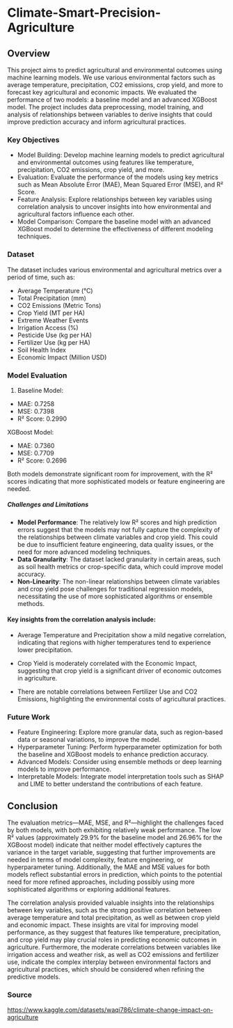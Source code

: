 # Climate-Smart-Precision-Agriculture

## Overview

This project aims to predict agricultural and environmental outcomes using machine learning models. We use various environmental factors such as average temperature, precipitation, CO2 emissions, crop yield, and more to forecast key agricultural and economic impacts. We evaluated the performance of two models: a baseline model and an advanced XGBoost model. The project includes data preprocessing, model training, and analysis of relationships between variables to derive insights that could improve prediction accuracy and inform agricultural practices.

### Key Objectives

- Model Building: Develop machine learning models to predict agricultural and environmental outcomes using features like temperature, precipitation, CO2 emissions, crop yield, and more.
- Evaluation: Evaluate the performance of the models using key metrics such as Mean Absolute Error (MAE), Mean Squared Error (MSE), and R² Score.
- Feature Analysis: Explore relationships between key variables using correlation analysis to uncover insights into how environmental and agricultural factors influence each other.
- Model Comparison: Compare the baseline model with an advanced XGBoost model to determine the effectiveness of different modeling techniques.

### Dataset

The dataset includes various environmental and agricultural metrics over a period of time, such as:

- Average Temperature (°C)
- Total Precipitation (mm)
- CO2 Emissions (Metric Tons)
- Crop Yield (MT per HA)
- Extreme Weather Events
- Irrigation Access (%)
- Pesticide Use (kg per HA)
- Fertilizer Use (kg per HA)
- Soil Health Index
- Economic Impact (Million USD)

### Model Evaluation

1. Baseline Model:
- MAE: 0.7258
- MSE: 0.7398
- R² Score: 0.2990

XGBoost Model:
- MAE: 0.7360
- MSE: 0.7709
- R² Score: 0.2696

Both models demonstrate significant room for improvement, with the R² scores indicating that more sophisticated models or feature engineering are needed.

##### Challenges and Limitations
- **Model Performance**: The relatively low R² scores and high prediction errors suggest that the models may not fully capture the complexity of the relationships between climate variables and crop yield. This could be due to insufficient feature engineering, data quality issues, or the need for more advanced modeling techniques.
- **Data Granularity**: The dataset lacked granularity in certain areas, such as soil health metrics or crop-specific data, which could improve model accuracy.
- **Non-Linearity**: The non-linear relationships between climate variables and crop yield pose challenges for traditional regression models, necessitating the use of more sophisticated algorithms or ensemble methods.

#### Key insights from the correlation analysis include:

- Average Temperature and Precipitation show a mild negative correlation, indicating that regions with higher temperatures tend to experience lower precipitation.

- Crop Yield is moderately correlated with the Economic Impact, suggesting that crop yield is a significant driver of economic outcomes in agriculture.

- There are notable correlations between Fertilizer Use and CO2 Emissions, highlighting the environmental costs of agricultural practices.

### Future Work

- Feature Engineering: Explore more granular data, such as region-based data or seasonal variations, to improve the model.
- Hyperparameter Tuning: Perform hyperparameter optimization for both the baseline and XGBoost models to enhance prediction accuracy.
- Advanced Models: Consider using ensemble methods or deep learning models to improve performance.
- Interpretable Models: Integrate model interpretation tools such as SHAP and LIME to better understand the contributions of each feature.

## Conclusion

The evaluation metrics—MAE, MSE, and R²—highlight the challenges faced by both models, with both exhibiting relatively weak performance. The low R² values (approximately 29.9% for the baseline model and 26.96% for the XGBoost model) indicate that neither model effectively captures the variance in the target variable, suggesting that further improvements are needed in terms of model complexity, feature engineering, or hyperparameter tuning. Additionally, the MAE and MSE values for both models reflect substantial errors in prediction, which points to the potential need for more refined approaches, including possibly using more sophisticated algorithms or exploring additional features.

The correlation analysis provided valuable insights into the relationships between key variables, such as the strong positive correlation between average temperature and total precipitation, as well as between crop yield and economic impact. These insights are vital for improving model performance, as they suggest that features like temperature, precipitation, and crop yield may play crucial roles in predicting economic outcomes in agriculture. Furthermore, the moderate correlations between variables like irrigation access and weather risk, as well as CO2 emissions and fertilizer use, indicate the complex interplay between environmental factors and agricultural practices, which should be considered when refining the predictive models.

### Source

https://www.kaggle.com/datasets/waqi786/climate-change-impact-on-agriculture
